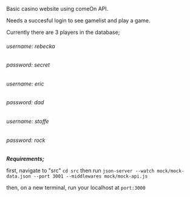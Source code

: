 Basic casino website using comeOn API.

Needs a succesful login to see gamelist and play a game.

Currently there are 3 players in the database;

###### username: rebecka

###### password: secret


###### username: eric

###### password: dad


###### username: stoffe

###### password: rock


***Requirements;***

first, navigate to "src" ```cd src``` then run
```json-server --watch mock/mock-data.json --port 3001 --middlewares mock/mock-api.js```

then, on a new terminal, run your localhost at ```port:3000```
